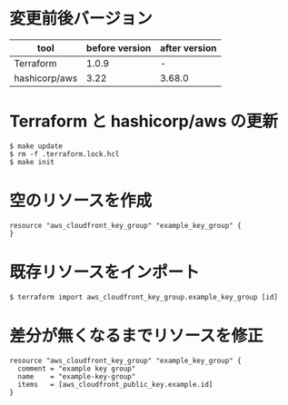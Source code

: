# 変更前後バージョン

| tool          | before version | after version |
| ---           | ---            | ---           |
| Terraform     | 1.0.9          | -             |
| hashicorp/aws | 3.22           | 3.68.0        |

# Terraform と hashicorp/aws の更新

```
$ make update
$ rm -f .terraform.lock.hcl
$ make init
```

# 空のリソースを作成

```
resource "aws_cloudfront_key_group" "example_key_group" {
}
```

# 既存リソースをインポート

```
$ terraform import aws_cloudfront_key_group.example_key_group [id]
```

# 差分が無くなるまでリソースを修正

```
resource "aws_cloudfront_key_group" "example_key_group" {
  comment = "example key group"
  name    = "example-key-group"
  items   = [aws_cloudfront_public_key.example.id]
}
```
